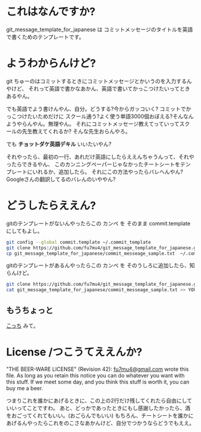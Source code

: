 # これはなんですか?

git_message_template_for_japanese は コミットメッセージのタイトルを英語で書くためのテンプレートです。

# ようわからんけど?

git ちゅーのはコミットするときにコミットメッセージとかいうのを入力するんやけど、
それって英語で書かなあかん、英語で書いてかっこつけたいってときあるやん。

でも英語でよう書けんやん、自分。どうする?今からガッコいく? コミットでかっこつけたいためだけに
スクール通う?よく使う単語3000個おぼえる?そんなんようやらんやん。無理やん。
それにコミットメッセージ教えてっていってスクールの先生教えてくれるか? そんな先生おらんやろ。

でも **チョットダケ英語デキル** いいたいやん?

それやったら、最初の一行、あれだけ英語にしたらええんちゃうんって、それやったらできるやん、
このカンニングペーパーじゃなかったチートシートをテンプレートにいれるか、追加したら。
それにこの方法やったらバレへんやん? Googleさんの翻訳してるのバレんのいややん?

# どうしたらええん?

gitのテンプレートがないんやったらこの カンペ を そのまま commit.templateにしてもよし。

```bash
git config --global commit.template ~/.commit_template
git clone https://github.com/fu7mu4/git_message_template_for_japanese.git
cp git_message_template_for_japanese/commit_messeage_sample.txt  ~/.commit_template
```
gitのテンプレートがあるんやったらこの カンペ を そのうしろに追加したら、知らんけど。

```bash
git clone https://github.com/fu7mu4/git_message_template_for_japanese.git
cat git_message_template_for_japanese/commit_messeage_sample.txt >> YOUR_GIT_COMMIT_TEMPLATE
```

## もうちょっと

[こっち](./howtouse.md) みて。


# License /つこうてええんか?

"THE BEER-WARE LICENSE" (Revision 42):
<fu7mu4@gmail.com> wrote this file. As long as you retain this notice you can do whatever you want with this stuff. 
If we meet some day, and you think this stuff is worth it, you can buy me a beer.

つまりこれを誰かにあげるときに、この上の2行だけ残してくれたら自由にしていいってことですわ。
あと、どっかであったときにもし感謝したかったら、酒をおごってくれてもいい。(おごらんでもいい)
もちろん、チートシートを誰かにあげるんやったらこれをのこさなあかんけど、自分でつかうならどうでもええ。
